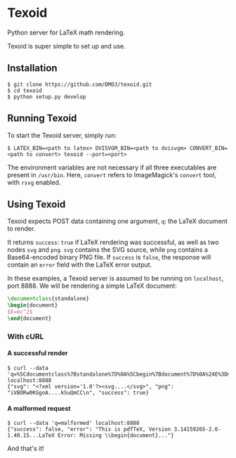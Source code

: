 # Texoid
Python server for LaTeX math rendering.

Texoid is super simple to set up and use.

## Installation
```shell
$ git clone https://github.com/DMOJ/texoid.git
$ cd texoid
$ python setup.py develop
```

## Running Texoid
To start the Texoid server, simply run:
```shell
$ LATEX_BIN=<path to latex> DVISVGM_BIN=<path to dvisvgm> CONVERT_BIN=<path to convert> texoid --port=<port> 
```

The environment variables are not necessary if all three executables are present in `/usr/bin`. Here, `convert` refers to ImageMagick's `convert` tool, with `rsvg` enabled.

## Using Texoid
Texoid expects POST data containing one argument, `q`: the LaTeX document to render.

It returns `success`: `true` if LaTeX rendering was successful, as well as two nodes `svg` and `png`. `svg` contains the SVG source, while `png` contains a Base64-encoded binary PNG file. If `success` is `false`, the response will contain an `error` field with the LaTeX error output.

In these examples, a Texoid server is assumed to be running on `localhost`, port 8888. We will be rendering a simple LaTeX document:

```latex
\documentclass{standalone}
\begin{document}
$E=mc^2$
\end{document}
```

### With cURL

#### A successful render
```shell
$ curl --data 'q=%5Cdocumentclass%7Bstandalone%7D%0A%5Cbegin%7Bdocument%7D%0A%24E%3Dmc%5E2%24%0A%5Cend%7Bdocument%7D' localhost:8888
{"svg": "<?xml version='1.0'?><svg....</svg>", "png": "iVBORw0KGgoA....kSuQmCC\n", "success": true}
```

#### A malformed request
```shell
$ curl --data 'q=malformed' localhost:8888
{"success": false, "error": "This is pdfTeX, Version 3.14159265-2.6-1.40.15...LaTeX Error: Missing \\begin{document}..."}
```

And that's it!

